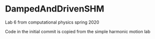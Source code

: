 # DampedAndDrivenSHM
Lab 6 from computational physics spring 2020

Code in the initial commit is copied from the simple harmonic motion lab

